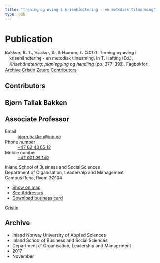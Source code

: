 ```yaml
---
title: "Trening og øving i krisehåndtering - en metodisk tilnærming"
type: pub
---
```

<h1>Publication</h1>
<article id="csl-bib-container-F353QN6D" class="csl-bib-container">
  <div class="csl-bib-body" style="line-height: 1.35; padding-left: 1em; text-indent:-1em;">
  <div class="csl-entry">Bakken, B. T., Valaker, S., &amp; H&#xE6;rem, T. (2017). Trening og &#xF8;ving i kriseh&#xE5;ndtering - en metodisk tiln&#xE6;rming. In T. Hafting (Ed.), <i>Kriseh&#xE5;ndtering: planlegging og handling</i> (pp. 377&#x2013;398). Fagbokforl.</div>
</div>
  <div class="csl-bib-buttons">
    <a href="#taxonomy-article-F353QN6D" class="csl-bib-button">Archive</a>
    <a href="https://app.cristin.no/results/show.jsf?id=1514299" alt="Cristin URL" class="csl-bib-button">Cristin</a>
    <a href="http://zotero.org/groups/5022929/items/F353QN6D" alt="Zotero URL" class="csl-bib-button">Zotero</a>
    <a href="#contributors-article-F353QN6D" class="csl-bib-button">Contributors</a>
  </div>
  <div id="csl-bib-meta-container-F353QN6D"></div>
</article>
<div id="csl-bib-meta-F353QN6D" class="csl-bib-meta">
  <article id="contributors-article-F353QN6D" class="contributors-article">
    <h1>Contributors</h1>
    <div class="personas">
<div class="vrtx-hinn-person-card">
<div class="photo">
<i class="lar la-user-circle missing-person"></i>
</div>
<div class="info">
<hgroup><h1>Bjørn Tallak Bakken</h1>
<h2>Associate Professor</h2>
</hgroup><dl>
<dt>Email</dt>
<dd>
<a href="mailto:bjorn.bakken@inn.no">bjorn.bakken@inn.no</a>
</dd>
<dt>Phone number</dt>
<dd><a href="tel:+4762430512">
+47 62 43 05 12
</a></dd>
<dt>Mobile number</dt>
<dd><a href="tel:+4790196149">
+47 901 96 149
</a></dd>
</dl>
<p>
Inland School of Business and Social Sciences<br>
Department of Organisation, Leadership and Management<br>
Campus Rena,
Room 3Ø104
</p>
<ul class="vrtx-hinn-links">
<li><a href="https://www.google.com/maps?q=61.13620,11.37454">Show on map</a></li>
<li><a href="https://www.inn.no/english/find-an-employee/bjorn-bakken.html#vrtx-hinn-addresses">See Addresses</a></li>
<li><a href="https://www.inn.no/english/find-an-employee/bjorn-bakken.html?vrtx=vcf">Download business card</a></li>
</ul>
</div>
</div>
<a href="https://app.cristin.no/persons/show.jsf?id=449169" alt="Cristin URL" class="personas-cristin">Cristin</a>
</div>
  </article>
  <article id="taxonomy-article-F353QN6D" class="taxonomy-article">
    <h1>Archive</h1>
    <ul>
      <li>Inland Norway University of Applied Sciences</li>
      <li>Inland School of Business and Social Sciences</li>
      <li>Department of Organisation, Leadership and Management</li>
      <li>2017</li>
      <li>November</li>
    </ul>
  </article>
</div>
